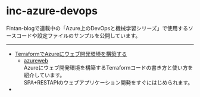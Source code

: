# inc-azure-devops

Fintan-blogで連載中の「Azure上のDevOpsと機械学習シリーズ」で使用するソースコードや設定ファイルのサンプルを公開しています。  

----

- [TerraformでAzureにウェブ開発環境を構築する ](#)    
  - [azureweb](https://github.com/Fintan-contents/inc-azure-devops/tree/main/azureweb)  
    Azureにウェブ開発環境を構築するTerraformコードの書き方と使い方を紹介しています。  
    SPA+RESTAPIのウェブアプリケーション開発をすぐにはじめられます。  
- 

